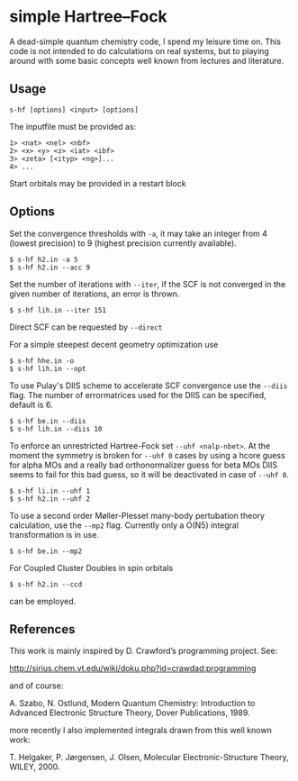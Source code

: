# simple Hartree–Fock

A dead-simple quantum chemistry code, I spend my leisure time on.
This code is not intended to do calculations on real systems,
but to playing around with some basic concepts well known from
lectures and literature.

## Usage
```s-hf [options] <input> [options]```

The inputfile must be provided as:
```
1> <nat> <nel> <nbf>
2> <x> <y> <z> <iat> <ibf>
3> <zeta> [<ityp> <ng>]...
4> ...
```
Start orbitals may be provided in a restart block

## Options
Set the convergence thresholds with `-a`, it may take an integer 
from 4 (lowest precision) to 9 (highest precision currently available).

```
$ s-hf h2.in -a 5
$ s-hf h2.in --acc 9
```

Set the number of iterations with ``--iter``, if the SCF is not
converged in the given number of iterations, an error is thrown.

```
$ s-hf lih.in --iter 151
```

Direct SCF can be requested by `--direct`

For a simple steepest decent geometry optimization use

```
$ s-hf hhe.in -o
$ s-hf lih.in --opt
```

To use Pulay's DIIS scheme to accelerate SCF convergence use the `--diis` flag.
The number of errormatrices used for the DIIS can be specified, default is 6.

```
$ s-hf be.in --diis
$ s-hf lih.in --diis 10
```

To enforce an unrestricted Hartree-Fock set `--uhf <nalp-nbet>`.
At the moment the symmetry is broken for `--uhf 0` cases by using a hcore
guess for alpha MOs and a really bad orthonormalizer guess for beta MOs
DIIS seems to fail for this bad guess, so it will be deactivated in case of
`--uhf 0`.

```
$ s-hf li.in --uhf 1
$ s-hf h2.in --uhf 2
```

To use a second order Møller-Plesset many-body pertubation theory calculation,
use the ``--mp2`` flag. Currently only a O(N5) integral transformation is
in use.

```
$ s-hf be.in --mp2
```

For Coupled Cluster Doubles in spin orbitals

```
$ s-hf h2.in --ccd
```

can be employed.

## References

This work is mainly inspired by D. Crawford’s programming project.
See:

http://sirius.chem.vt.edu/wiki/doku.php?id=crawdad:programming

and of course:

A. Szabo, N. Ostlund, Modern Quantum Chemistry: Introduction to
Advanced Electronic Structure Theory, Dover Publications, 1989.

more recently I also implemented integrals drawn from this well known work:

T. Helgaker, P. Jørgensen, J. Olsen, Molecular Electronic-Structure
Theory, WILEY, 2000.
